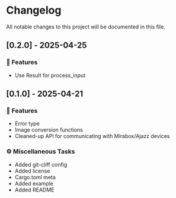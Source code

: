 # Changelog

All notable changes to this project will be documented in this file.

## [0.2.0] - 2025-04-25

### 🚀 Features

- Use Result for process_input

## [0.1.0] - 2025-04-21

### 🚀 Features

- Error type
- Image conversion functions
- Cleaned-up API for communicating with Mirabox/Ajazz devices

### ⚙️ Miscellaneous Tasks

- Added git-cliff config
- Added license
- Cargo.toml meta
- Added example
- Added README

<!-- generated by git-cliff -->
